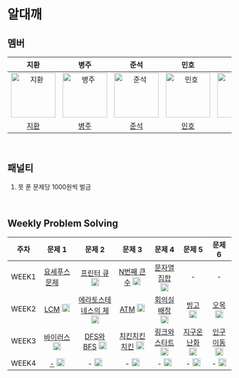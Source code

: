 # 알대깨

## 멤버

|                                         지환                                         |                                          병주                                           |                                        준석                                        |                                       민호                                        |                                        정민                                         |
| :----------------------------------------------------------------------------------: | :-------------------------------------------------------------------------------------: | :--------------------------------------------------------------------------------: | :-------------------------------------------------------------------------------: | :---------------------------------------------------------------------------------: |
| <img src="https://avatars.githubusercontent.com/ch0ijihwan" width=100px alt="지환"/> | <img src="https://avatars.githubusercontent.com/Byeongju-Kong" width=100px alt="병주"/> | <img src="https://avatars.githubusercontent.com/Seokki97" width=100px alt="준석"/> | <img src="https://avatars.githubusercontent.com/MinhoKK" width=100px alt="민호"/> | <img src="https://avatars.githubusercontent.com/jmlee9707" width=100px alt="정민"/> |
|                        [지환](https://github.com/ch0ijihwan)                         |                        [병주](https://github.com/Byeongju-Kong)                         |                        [준석](https://github.com/Seokki97)                         |                        [민호](https://github.com/MinhoKK)                         |                        [정민](https://github.com/jmlee9707)                         |

<br />

## 패널티

1. 못 푼 문제당 1000원씩 벌금

<br />

## Weekly Problem Solving

| **주차** |                                                               **문제 1**                                                                |                                                                  **문제 2**                                                                   |                                                               **문제 3**                                                                |                                                                **문제 4**                                                                 |                                                              **문제 5**                                                              |                                                              **문제 6**                                                              |
| :------: | :-------------------------------------------------------------------------------------------------------------------------------------: | :-------------------------------------------------------------------------------------------------------------------------------------------: | :-------------------------------------------------------------------------------------------------------------------------------------: | :---------------------------------------------------------------------------------------------------------------------------------------: | :----------------------------------------------------------------------------------------------------------------------------------: | :----------------------------------------------------------------------------------------------------------------------------------: |
|  WEEK1   | [요세푸스 문제](https://www.acmicpc.net/problem/1158) <img height="15px" width="18px" src="https://static.solved.ac/tier_small/7.svg"/> |      [프린터 큐](https://www.acmicpc.net/problem/1966) <img height="18px" width="18px" src="https://static.solved.ac/tier_small/8.svg"/>      |  [N번째 큰 수](https://www.acmicpc.net/problem/2075) <img height="18px" width="18px" src="https://static.solved.ac/tier_small/9.svg"/>  |  [문자열 집합](https://www.acmicpc.net/problem/14425) <img height="18px" width="18px" src="https://static.solved.ac/tier_small/8.svg"/>   |                                                                  -                                                                   |                                                                  -                                                                   |
|  WEEK2   |      [LCM](https://www.acmicpc.net/problem/5347) <img height="18px" width="18px" src="https://static.solved.ac/tier_small/6.svg"/>      | [에라토스테네스의 체](https://www.acmicpc.net/problem/2960) <img height="18px" width="18px" src="https://static.solved.ac/tier_small/7.svg"/> |     [ATM](https://www.acmicpc.net/problem/11399) <img height="18px" width="18px" src="https://static.solved.ac/tier_small/7.svg"/>      |  [회의실 배정](https://www.acmicpc.net/problem/1931) <img height="18px" width="18px" src="https://static.solved.ac/tier_small/10.svg"/>   |    [빙고](https://www.acmicpc.net/problem/2578) <img height="18px" width="18px" src="https://static.solved.ac/tier_small/7.svg"/>    |   [오목](https://www.acmicpc.net/problem/2615) <img height="18px" width="18px" src="https://static.solved.ac/tier_small/10.svg"/>    |
|  WEEK3   |   [바이러스](https://www.acmicpc.net/problem/2606) <img height="18px" width="18px" src="https://static.solved.ac/tier_small/8.svg"/>    |      [DFS와 BFS](https://www.acmicpc.net/problem/1260) <img height="18px" width="18px" src="https://static.solved.ac/tier_small/9.svg"/>      | [치킨치킨치킨](https://www.acmicpc.net/problem/16439) <img height="18px" width="18px" src="https://static.solved.ac/tier_small/7.svg"/> | [링크와 스타트](https://www.acmicpc.net/problem/15661) <img height="18px" width="18px" src="https://static.solved.ac/tier_small/10.svg"/> | [지구온난화](https://www.acmicpc.net/problem/5212) <img height="18px" width="18px" src="https://static.solved.ac/tier_small/9.svg"/> | [인구이동](https://www.acmicpc.net/problem/16234) <img height="18px" width="18px" src="https://static.solved.ac/tier_small/11.svg"/> |
|  WEEK4   |                         [-]() <img height="18px" width="18px" src="https://static.solved.ac/tier_small/8.svg"/>                         |                            -[]() <img height="18px" width="18px" src="https://static.solved.ac/tier_small/9.svg"/>                            |                         -[]() <img height="18px" width="18px" src="https://static.solved.ac/tier_small/7.svg"/>                         |                         -[]() <img height="18px" width="18px" src="https://static.solved.ac/tier_small/10.svg"/>                          |                       -[]() <img height="18px" width="18px" src="https://static.solved.ac/tier_small/9.svg"/>                        |                       -[]() <img height="18px" width="18px" src="https://static.solved.ac/tier_small/11.svg"/>                       |
